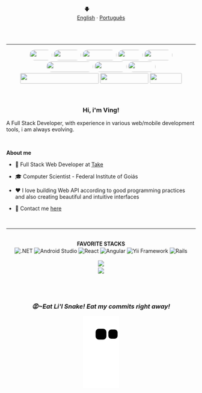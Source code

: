 <p align="center"></p>
<p align="center">
  <span>🡇&nbsp;&nbsp;&nbsp;&nbsp;&nbsp;&nbsp;&nbsp;&nbsp;&nbsp;&nbsp;&nbsp;&nbsp;&nbsp;&nbsp;&nbsp;&nbsp;&nbsp;&nbsp;&nbsp;</span>
  <br>
  <a href="#">English</a>
  ·
  <a href="/docs/readme_pt-BR.md">Português</a>
</p>

<br/>
<br/>

<hr/>
<div style="display: inline_block" align="center">
  <img width="60" height="28" style="border-radius:50px;" src="https://img.shields.io/badge/C%23-663399?style=for-the-badge&logo=c-sharp&logoColor=white"/>
  <img width="73" height="28" style="border-radius:50px;" src="https://img.shields.io/badge/Java-ED8B00?style=for-the-badge&logo=java&logoColor=white"/>
  <img width="90" height="28" style="border-radius:50px;" src="https://img.shields.io/badge/Kotlin-0095D5?&style=for-the-badge&logo=kotlin&logoColor=white"/>
  <img width="66" height="28" style="border-radius:50px;" src="https://img.shields.io/badge/PHP-777BB4?style=for-the-badge&logo=php&logoColor=white"/>
  <img width="75" height="28" style="border-radius:50px;" src="https://img.shields.io/badge/Ruby-CC342D?style=for-the-badge&logo=ruby&logoColor=white"/>
  <img width="124" height="28" style="border-radius:50px;" src="https://img.shields.io/badge/JavaScript-C6A700?style=for-the-badge&logo=javascript&logoColor=white"/>
  <img width="85" height="28" style="border-radius:50px;" src="https://img.shields.io/badge/HTML5-E34F26?style=for-the-badge&logo=html5&logoColor=white"/>
  <img width="73" height="28" style="border-radius:50px;" src="https://img.shields.io/badge/CSS3-1572B6?style=for-the-badge&logo=css3&logoColor=white"/>
</div>
<div style="display: inline_block" align="center">
  <img width="209" height="28" style="border-radius: .2em" src="https://img.shields.io/badge/Microsoft_SQL_Server-CC2927?style=for-the-badge&logo=microsoft-sql-server&logoColor=white"/>
  <img width="128" height="28" style="border-radius: .2em" src="https://img.shields.io/badge/PostgreSQL-316192?style=for-the-badge&logo=postgresql&logoColor=white"/>
  <img width="85" height="28" style="border-radius: .2em" src="https://img.shields.io/badge/MySQL-ED8B00?style=for-the-badge&logo=mysql&logoColor=white"/>
</div>

<br/>
<br/>

<h3 align="center" >Hi, i'm Ving!</h3>

<p>
  A Full Stack Developer, with experience in various web/mobile development tools, i am always evolving.
</p>

<br/>

**About me**

- 💼 Full Stack Web Developer at [Take](https://www.take.net/)

- 🎓 Computer Scientist - Federal Institute of Goiás

- ❤️ I love building Web API according to good programming practices and also creating beautiful and intuitive interfaces

- 💬 Contact me [here](https://mail.google.com/mail/u/0/?fs=1&to=ving-developer@gmail.com) 

<br/>

<hr/>
 
<br/>

<div align="center">
  <div><strong>FAVORITE STACKS</strong></div>
  <span>
    <img align="center" alt=".NET" height="40" width="60" src="https://cdn.jsdelivr.net/gh/devicons/devicon/icons/dot-net/dot-net-plain-wordmark.svg">
    <img align="center" alt="Android Studio" height="40" width="60" src="https://cdn.jsdelivr.net/gh/devicons/devicon/icons/androidstudio/androidstudio-original.svg">
    <img align="center" alt="React" height="35" width="60" src="https://cdn.jsdelivr.net/gh/devicons/devicon/icons/react/react-original.svg">
    <img align="center" alt="Angular" height="35" width="60" src="https://cdn.jsdelivr.net/gh/devicons/devicon/icons/angularjs/angularjs-plain.svg">
    <img align="center" alt="Yii Framework" height="35" width="60" src="https://cdn.jsdelivr.net/gh/devicons/devicon/icons/yii/yii-plain.svg">
    <img align="center" alt="Rails" height="80" width="60" src="https://cdn.jsdelivr.net/gh/devicons/devicon/icons/rails/rails-plain-wordmark.svg">
  </span>
<div align="center">
  
<br/>
  
<div>
  <img height="180em" src="https://github-readme-stats.vercel.app/api?username=ving-developer&show_icons=true&theme=algolia"/>
</div>
<div>
  <img height="180em" src="https://github-readme-stats.vercel.app/api/top-langs/?username=ving-developer&title_color=red&layout=compact&langs_count=10&theme=algolia&card_width=428em"/>
</div>
  
<br/>
<br/>
<br/>

<h3><i>😡~Eat Li'l Snake! Eat my commits right away!</i></h3>

![Snake animation](https://github.com/ving-developer/ving-developer/blob/output/github-contribution-grid-snake.svg)
